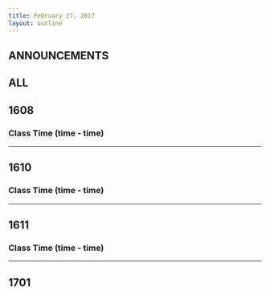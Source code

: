 ```yaml
---
title: February 27, 2017
layout: outline
---
```


## ANNOUNCEMENTS

## ALL

## 1608

### Class Time (time - time)

***

## 1610

### Class Time (time - time)

***

## 1611

### Class Time (time - time)

***

## 1701
